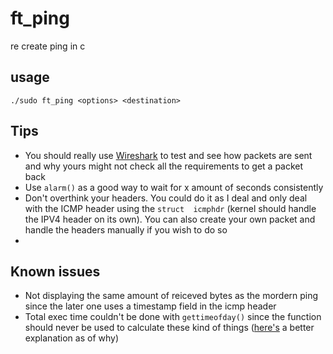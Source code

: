 # ft_ping

re create ping in c

## usage
`./sudo ft_ping <options> <destination>`

## Tips
- You should really use [Wireshark]("https://www.wireshark.org/") to test and see how packets are sent and why yours might not check all the requirements to get a packet back
- Use `alarm()` as a good way to wait for x amount of seconds consistently
- Don't overthink your headers. You could do it as I deal and only deal with the ICMP header using the `struct	icmphdr` (kernel should handle the IPV4 header on its own). You can also create your own packet and handle the headers manually if you wish to do so
- 

## Known issues

- Not displaying the same amount of reiceved bytes as the mordern ping since the later one uses a timestamp field in the icmp header
- Total exec time couldn't be done with `gettimeofday()` since the function should never be used to calculate these kind of things ([here's]("https://blog.habets.se/2010/09/gettimeofday-should-never-be-used-to-measure-time.html") a better explanation as of why)
